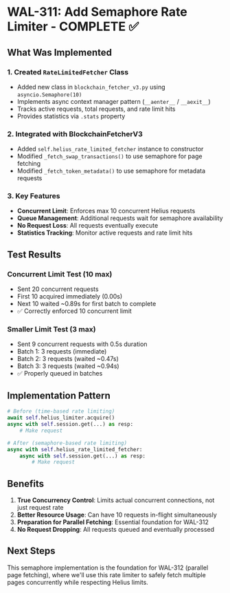 # WAL-311: Add Semaphore Rate Limiter - COMPLETE ✅

## What Was Implemented

### 1. Created `RateLimitedFetcher` Class
- Added new class in `blockchain_fetcher_v3.py` using `asyncio.Semaphore(10)`
- Implements async context manager pattern (`__aenter__` / `__aexit__`)
- Tracks active requests, total requests, and rate limit hits
- Provides statistics via `.stats` property

### 2. Integrated with BlockchainFetcherV3
- Added `self.helius_rate_limited_fetcher` instance to constructor
- Modified `_fetch_swap_transactions()` to use semaphore for page fetching
- Modified `_fetch_token_metadata()` to use semaphore for metadata requests

### 3. Key Features
- **Concurrent Limit**: Enforces max 10 concurrent Helius requests
- **Queue Management**: Additional requests wait for semaphore availability
- **No Request Loss**: All requests eventually execute
- **Statistics Tracking**: Monitor active requests and rate limit hits

## Test Results

### Concurrent Limit Test (10 max)
- Sent 20 concurrent requests
- First 10 acquired immediately (0.00s)
- Next 10 waited ~0.89s for first batch to complete
- ✅ Correctly enforced 10 concurrent limit

### Smaller Limit Test (3 max)
- Sent 9 concurrent requests with 0.5s duration
- Batch 1: 3 requests (immediate)
- Batch 2: 3 requests (waited ~0.47s)
- Batch 3: 3 requests (waited ~0.94s)
- ✅ Properly queued in batches

## Implementation Pattern

```python
# Before (time-based rate limiting)
await self.helius_limiter.acquire()
async with self.session.get(...) as resp:
    # Make request

# After (semaphore-based rate limiting)
async with self.helius_rate_limited_fetcher:
    async with self.session.get(...) as resp:
        # Make request
```

## Benefits
1. **True Concurrency Control**: Limits actual concurrent connections, not just request rate
2. **Better Resource Usage**: Can have 10 requests in-flight simultaneously
3. **Preparation for Parallel Fetching**: Essential foundation for WAL-312
4. **No Request Dropping**: All requests queued and eventually processed

## Next Steps
This semaphore implementation is the foundation for WAL-312 (parallel page fetching), where we'll use this rate limiter to safely fetch multiple pages concurrently while respecting Helius limits. 